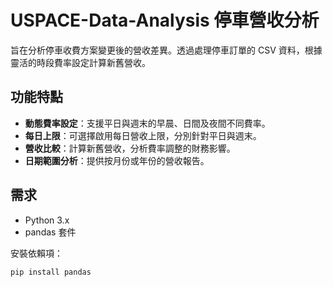 # USPACE-Data-Analysis 停車營收分析
旨在分析停車收費方案變更後的營收差異。透過處理停車訂單的 CSV 資料，根據靈活的時段費率設定計算新舊營收。

## 功能特點
- **動態費率設定**：支援平日與週末的早晨、日間及夜間不同費率。
- **每日上限**：可選擇啟用每日營收上限，分別針對平日與週末。
- **營收比較**：計算新舊營收，分析費率調整的財務影響。
- **日期範圍分析**：提供按月份或年份的營收報告。

## 需求
- Python 3.x
- pandas 套件

安裝依賴項：
```bash
pip install pandas
